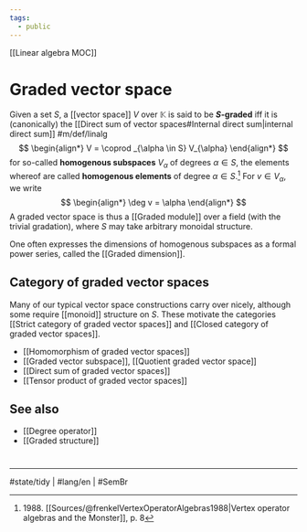 ```yaml
---
tags:
  - public
---
```

[[Linear algebra MOC]]
# Graded vector space

Given a set $S$, a [[vector space]] $V$ over $\mathbb{K}$ is said to be **$S$-graded** iff it is (canonically) the [[Direct sum of vector spaces#Internal direct sum|internal direct sum]] #m/def/linalg 
$$
\begin{align*}
V = \coprod _{\alpha \in S} V_{\alpha}
\end{align*}
$$
for so-called **homogenous subspaces** $V_{\alpha}$ of degrees $\alpha \in S$,
the elements whereof are called **homogenous elements** of degree $\alpha \in S$.[^1988]
For $v \in V_{\alpha}$, we write
$$
\begin{align*}
\deg v = \alpha
\end{align*}
$$
A graded vector space is thus a [[Graded module]] over a field (with the trivial gradation),
where $S$ may take arbitrary monoidal structure.

One often expresses the dimensions of homogenous subspaces as a formal power series, called the [[Graded dimension]].

  [^1988]: 1988\. [[Sources/@frenkelVertexOperatorAlgebras1988|Vertex operator algebras and the Monster]], p. 8

## Category of graded vector spaces

Many of our typical vector space constructions carry over nicely, although some require [[monoid]] structure on $S$.
These motivate the categories [[Strict category of graded vector spaces]] and [[Closed category of graded vector spaces]].

- [[Homomorphism of graded vector spaces]]
- [[Graded vector subspace]], [[Quotient graded vector space]]
- [[Direct sum of graded vector spaces]]
- [[Tensor product of graded vector spaces]]

## See also

- [[Degree operator]]
- [[Graded structure]]

#
---
#state/tidy | #lang/en | #SemBr
